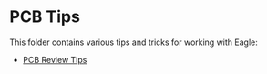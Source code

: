 # PCB Tips
This folder contains various tips and tricks for working with Eagle:

 - [PCB Review Tips](pcb-review.md)
